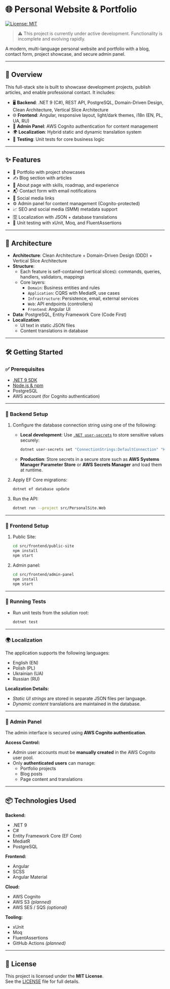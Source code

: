 # 🌐 Personal Website & Portfolio

[![License: MIT](https://img.shields.io/badge/License-MIT-yellow.svg)](./LICENSE)

> ⚠️ This project is currently under active development. Functionality is incomplete and evolving rapidly.

A modern, multi-language personal website and portfolio with a blog, contact form, project showcase, and secure admin panel.

---

## 🚀 Overview

This full-stack site is built to showcase development projects, publish articles, and enable professional contact. It includes:

- 🖥 **Backend**: .NET 9 (C#), REST API, PostgreSQL, Domain-Driven Design, Clean Architecture, Vertical Slice Architecture
- 🌐 **Frontend**: Angular, responsive layout, light/dark themes, i18n (EN, PL, UA, RU)
- 🔐 **Admin Panel**: AWS Cognito authentication for content management
- 🌍 **Localization**: Hybrid static and dynamic translation system
- 🧪 **Testing**: Unit tests for core business logic

---

## ✨ Features

- 💼 Portfolio with project showcases
- ✍️ Blog section with articles
- 👤 About page with skills, roadmap, and experience
- 📬 Contact form with email notifications
- 🔗 Social media links
- ⚙️ Admin panel for content management (Cognito-protected)
- 📈 SEO and social media (SMM) metadata support
- 🈳 Localization with JSON + database translations
- 🧪 Unit testing with xUnit, Moq, and FluentAssertions

---

## 🧱 Architecture

- **Architecture**: Clean Architecture + Domain-Driven Design (DDD) + Vertical Slice Architecture
- **Structure**:
    - Each feature is self-contained (vertical slices): commands, queries, handlers, validators, mappings
    - Core layers:
        - `Domain`: Business entities and rules
        - `Application`: CQRS with MediatR, use cases
        - `Infrastructure`: Persistence, email, external services
        - `Web`: API endpoints (controllers)
        - `Frontend`: Angular UI
- **Data**: PostgreSQL, Entity Framework Core (Code First)
- **Localization**:
    - UI text in static JSON files
    - Content translations in database

---

## 🛠 Getting Started

### ✅ Prerequisites

- [.NET 9 SDK](https://dotnet.microsoft.com/en-us/download)
- [Node.js & npm](https://nodejs.org/)
- PostgreSQL
- AWS account (for Cognito authentication)

---

### 🧩 Backend Setup

1. Configure the database connection string using one of the following:

    - **Local development**: Use [`.NET user-secrets`](https://learn.microsoft.com/en-us/aspnet/core/security/app-secrets) to store sensitive values securely:

      ```bash
      dotnet user-secrets set "ConnectionStrings:DefaultConnection" "Host=...;Database=...;Username=...;Password=..."
      ```

    - **Production**: Store secrets in a secure store such as **AWS Systems Manager Parameter Store** or **AWS Secrets Manager** and load them at runtime.

2. Apply EF Core migrations:

    ```bash
    dotnet ef database update
    ```

3. Run the API:

    ```bash
    dotnet run --project src/PersonalSite.Web
    ```

---

### 🎨 Frontend Setup

1. Public Site:

    ```bash
    cd src/frontend/public-site
    npm install
    npm start
    ```

2. Admin panel:

    ```bash
    cd src/frontend/admin-panel
    npm install
    npm start
    ```

---

### 🧪 Running Tests

- Run unit tests from the solution root:
   ```bash
   dotnet test
   ```
  
---

### 🌍 Localization

The application supports the following languages:
- English (EN)
- Polish (PL)
- Ukrainian (UA)
- Russian (RU)

**Localization Details:**
- *Static UI strings* are stored in separate JSON files per language.
- *Dynamic content* translations are maintained in the database.

---

### 🔐 Admin Panel

The admin interface is secured using **AWS Cognito authentication**.

**Access Control:**
- Admin user accounts must be **manually created** in the AWS Cognito user pool.
- Only **authenticated users** can manage:
    - Portfolio projects
    - Blog posts
    - Page content and translations

---

## 📦 Technologies Used

**Backend:**
- .NET 9
- C#
- Entity Framework Core (EF Core)
- MediatR
- PostgreSQL

**Frontend:**
- Angular
- SCSS
- Angular Material

**Cloud:**
- AWS Cognito
- AWS S3 *(planned)*
- AWS SES / SQS *(optional)*

**Tooling:**
- xUnit
- Moq
- FluentAssertions
- GitHub Actions *(planned)*

---

## 📄 License

This project is licensed under the **MIT License**.  
See the [LICENSE](./LICENSE) file for full details.